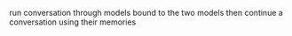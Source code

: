 run conversation through models bound to the two models
then continue a conversation using their memories
